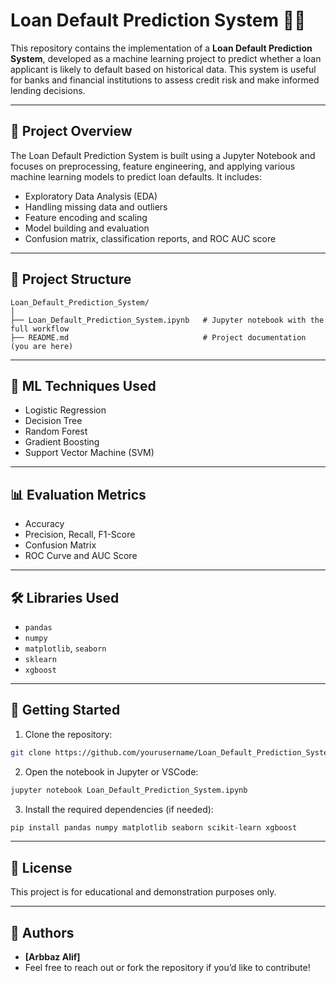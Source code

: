 # Loan Default Prediction System 🏦💡

This repository contains the implementation of a **Loan Default Prediction System**, developed as a machine learning project to predict whether a loan applicant is likely to default based on historical data. This system is useful for banks and financial institutions to assess credit risk and make informed lending decisions.

---

## 📌 Project Overview

The Loan Default Prediction System is built using a Jupyter Notebook and focuses on preprocessing, feature engineering, and applying various machine learning models to predict loan defaults. It includes:

- Exploratory Data Analysis (EDA)
- Handling missing data and outliers
- Feature encoding and scaling
- Model building and evaluation
- Confusion matrix, classification reports, and ROC AUC score

---

## 📁 Project Structure

```
Loan_Default_Prediction_System/
│
├── Loan_Default_Prediction_System.ipynb   # Jupyter notebook with the full workflow
├── README.md                              # Project documentation (you are here)
```

---

## 🧪 ML Techniques Used

- Logistic Regression
- Decision Tree
- Random Forest
- Gradient Boosting
- Support Vector Machine (SVM)

---

## 📊 Evaluation Metrics

- Accuracy
- Precision, Recall, F1-Score
- Confusion Matrix
- ROC Curve and AUC Score

---

## 🛠 Libraries Used

- `pandas`
- `numpy`
- `matplotlib`, `seaborn`
- `sklearn`
- `xgboost`

---

## 🚀 Getting Started

1. Clone the repository:
```bash
git clone https://github.com/yourusername/Loan_Default_Prediction_System.git
```

2. Open the notebook in Jupyter or VSCode:
```bash
jupyter notebook Loan_Default_Prediction_System.ipynb
```

3. Install the required dependencies (if needed):
```bash
pip install pandas numpy matplotlib seaborn scikit-learn xgboost
```

---

## 📄 License

This project is for educational and demonstration purposes only.

---

## 👥 Authors

- **[Arbbaz Alif]**  
- Feel free to reach out or fork the repository if you’d like to contribute!